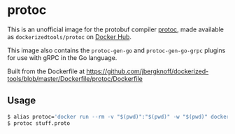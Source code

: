 # protoc

This is an unofficial image for the protobuf compiler [protoc](https://github.com/protocolbuffers/protobuf), made available as `dockerizedtools/protoc` on [Docker Hub](https://hub.docker.com/r/dockerizedtools/protoc).

This image also contains the `protoc-gen-go` and `protoc-gen-go-grpc` plugins for use with gRPC in the Go language.

Built from the Dockerfile at https://github.com/jbergknoff/dockerized-tools/blob/master/Dockerfile/protoc/Dockerfile

## Usage

```sh
$ alias protoc='docker run --rm -v "$(pwd)":"$(pwd)" -w "$(pwd)" dockerizedtools/protoc:<version>'
$ protoc stuff.proto
```
